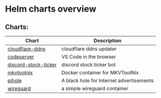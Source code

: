 # Helm charts overview

## Charts:

| Chart | Description |
| ----- | ----------- |
| [cloudflare-ddns](cloudflare-ddns) | cloudflare ddns updater |
| [codeserver](codeserver) | VS Code in the browser |
| [discord-stock-ticker](discord-stock-ticker) | discord stock ticker bot |
| [mkvtoolnix](mkvtoolnix) | Docker container for MKVToolNix |
| [pihole](pihole) | A black hole for Internet advertisements |
| [wireguard](wireguard) | a simple wireguard container |
